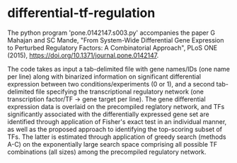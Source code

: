 # differential-tf-regulation

The python program 'pone.0142147.s003.py' accompanies the paper G Mahajan and SC Mande, "From System-Wide Differential Gene Expression to Perturbed Regulatory Factors: A Combinatorial Approach", PLoS ONE (2015), https://doi.org/10.1371/journal.pone.0142147.

The code takes as input a tab-delimited file with gene names/IDs (one name per line) along with binarized information on significant differential expression between two conditions/experiments (0 or 1), and a second tab-delimited file specifying the transcriptional regulatory network (one transcription factor/TF -> gene target per line). The gene differential expression data is overlaid on the precompiled reglatory network, and TFs significantly associated with the differentially expressed gene set are identified through application of Fisher's exact test in an individual manner, as well as the proposed approach to identifying the top-scoring subset of TFs. The latter is estimated through application of greedy search (methods A-C) on the exponentially large search space comprising all possible TF combinations (all sizes) among the precompiled regulatory network.
